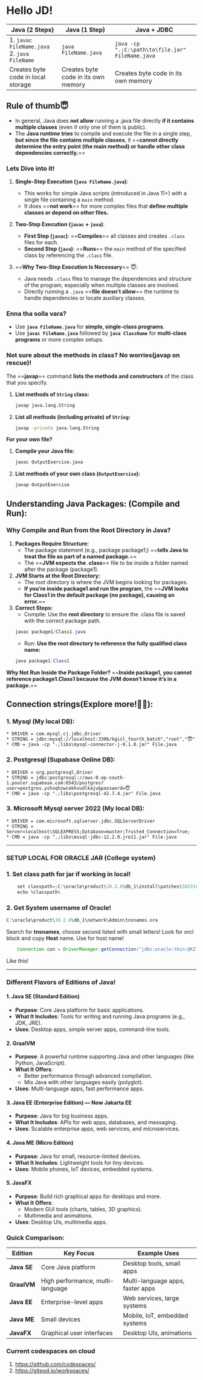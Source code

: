 # Hello JD!

|  Java (2 Steps)             | Java (1 Step)             | Java + JDBC                     |
|-----------------------|-----------------------|-------------------------------------------|
| 1. `javac FileName.java`<br>2. `java FileName`  | `java FileName.java`       | `java -cp ".;C:\path\to\file.jar" FileName.java` |
|Creates byte code in local storage|Creates byte code in its own memory|Creates byte code in its own memory|

## Rule of thumb😇
* In general, Java does **not allow** running a .java file directly **if it contains multiple classes** (even if only one of them is public). 
* The **Java runtime tries** to compile and execute the file in a single step, **but since the file contains multiple classes**, it ==**cannot directly determine the entry point (the main method) or handle other class dependencies correctly.**==



### **Lets Dive into it!**

1. **Single-Step Execution (`java FileName.java`)**:
   - This works for simple Java scripts (introduced in Java 11+) with a single file containing a `main` method.
   - It does ==**not work**== for more complex files that **define multiple classes or depend on other files.**

2. **Two-Step Execution (`javac` + `java`)**:
   - **First Step (`javac`)**: ==**Compiles**== all classes and creates `.class` files for each.
   - **Second Step (`java`)**: ==**Runs**== the `main` method of the specified class by referencing the `.class` file.

3. ==**Why Two-Step Execution Is Necessary**== 😇:
   - Java needs `.class` files to manage the dependencies and structure of the program, especially when multiple classes are involved.
   - Directly running a `.java` ==**file doesn't allow**== the runtime to handle dependencies or locate auxiliary classes.

### **Enna tha solla vara?**
- Use **`java FileName.java`** for **simple, single-class programs**.
- Use **`javac FileName.java`** followed by **`java ClassName`** for **multi-class programs** or more complex setups.

### Not sure about the methods in class? No worries(javap on rescue)!
The ==**javap**== command **lists the methods and constructors** of the class that you specify.

1. **List methods of `String` class:**
   ```bash
   javap java.lang.String
   ```
2. **List all methods (including private) of `String`:**
   ```bash
   javap -private java.lang.String
   ```

**For your own file?**
1. **Compile your Java file:**
   ```bash
   javac OutputExercise.java
   ```
2. **List methods of your own class (`OutputExercise`):**
   ```bash
   javap OutputExercise
   ```

## Understanding Java Packages: (Compile and Run):
### Why Compile and Run from the Root Directory in Java?
1. **Packages Require Structure:**
   * The package statement (e.g., package package1;) ==**tells Java to treat the file as part of a named package.**==
   * The ==**JVM expects the .class**== file to be inside a folder named after the package (package1).
2. **JVM Starts at the Root Directory:**
   * The root directory is where the JVM begins looking for packages.
   * **If you’re inside package1 and run the program**, the ==**JVM looks for Class1 in the default package (no package), causing an error.**==
3. **Correct Steps:**
   * Compile: Use the **root directory** to ensure the .class file is saved with the correct package path.
   ```java
   javac package1/Class1.java
   ```
   * Run: **Use the root directory to reference the fully qualified class name:**
   ```java
   java package1.Class1
   ```

**Why Not Run Inside the Package Folder?**
==**Inside package1, you cannot reference package1.Class1 because the JVM doesn’t know it’s in a package.**==

## Connection strings(Explore more!🥳🥳):
### 1. Mysql (My local DB): 
    * DRIVER = com.mysql.cj.jdbc.Driver
    * STRING = jdbc:mysql://localhost:3306/kgisl_fourth_batch","root","😇"
    * CMD = java -cp ".;libs\mysql-connector-j-9.1.0.jar" File.java

### 2. Postgresql (Supabase Online DB):
    * DRIVER = org.postgresql.Driver
    * STRING = jdbc:postgresql://aws-0-ap-south-1.pooler.supabase.com:6543/postgres?user=postgres.yshxqhzwcekhvudlkaju&password=😇
    * CMD = java -cp ".;libs\postgresql-42.7.4.jar" File.java
    
### 3. Microsoft Mysql server 2022 (My local DB):
    * DRIVER = com.microsoft.sqlserver.jdbc.SQLServerDriver
    * STRING = Server=localhost\SQLEXPRESS;Database=master;Trusted_Connection=True;
    * CMD = java -cp ".;libs\mssql-jdbc-12.2.0.jre11.jar" File.java

---

### SETUP LOCAL FOR ORACLE JAR (College system)
### 1. Set class path for jar if working in local!
```java
    set classpath=;C:\oracle\product\10.2.0\db_1\install\patches\5923165\files\jdbc\lib\ojdbc14.jar  
    echo %classpath%  
```

### 2. Get System username of Oracle!
```java
C:\oracle\product\10.2.0\db_1\network\Admin\tnsnames.ora
```
Search for **tnsnames**, choose second listed with small letters!
Look for orcl block and copy **Host** name. Use for host name!

```java
    Connection con = DriverManager.getConnection("jdbc:oracle:thin:@KITEORACLE38191.kgisledu.com:1521/orcl","scott","tiger");
```
Like this!

---

### Different Flavors of Editions of Java!

#### 1. **Java SE (Standard Edition)**  
- **Purpose**: Core Java platform for basic applications.  
- **What It Includes**: Tools for writing and running Java programs (e.g., JDK, JRE).  
- **Uses**: Desktop apps, simple server apps, command-line tools.  

#### 2. **GraalVM**  
- **Purpose**: A powerful runtime supporting Java and other languages (like Python, JavaScript).  
- **What It Offers**:  
  - Better performance through advanced compilation.  
  - Mix Java with other languages easily (polyglot).  
- **Uses**: Multi-language apps, fast performance apps.  

#### 3. **Java EE (Enterprise Edition)** — Now **Jakarta EE**  
- **Purpose**: Java for big business apps.  
- **What It Includes**: APIs for web apps, databases, and messaging.  
- **Uses**: Scalable enterprise apps, web services, and microservices.  

#### 4. **Java ME (Micro Edition)**  
- **Purpose**: Java for small, resource-limited devices.  
- **What It Includes**: Lightweight tools for tiny devices.  
- **Uses**: Mobile phones, IoT devices, embedded systems.  

#### 5. **JavaFX**  
- **Purpose**: Build rich graphical apps for desktops and more.  
- **What It Offers**:  
  - Modern GUI tools (charts, tables, 3D graphics).  
  - Multimedia and animations.  
- **Uses**: Desktop UIs, multimedia apps.  

### Quick Comparison:
| Edition       | Key Focus                        | Example Uses                     |
|---------------|----------------------------------|-----------------------------------|
| **Java SE**   | Core Java platform               | Desktop tools, small apps        |
| **GraalVM**   | High performance, multi-language | Multi-language apps, faster apps |
| **Java EE**   | Enterprise-level apps            | Web services, large systems      |
| **Java ME**   | Small devices                   | Mobile, IoT, embedded systems    |
| **JavaFX**    | Graphical user interfaces        | Desktop UIs, animations          | 

### Current codespaces on cloud
1. https://github.com/codespaces/
2. https://gitpod.io/workspaces/
